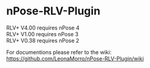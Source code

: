 # nPose-RLV-Plugin
RLV+ V4.00 requires nPose 4  
RLV+ V1.00 requires nPose 3  
RLV+ V0.38 requires nPose 2

For documentions please refer to the wiki: https://github.com/LeonaMorro/nPose-RLV-Plugin/wiki
